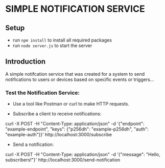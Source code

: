 # SIMPLE NOTIFICATION SERVICE

## Setup

- run ```npm install``` to install all required packages
- run ```node server.js``` to start the server


## Introduction
A simple notifcation service that was created for a system to send notifications to users or devices based on specific events or triggers...


### Test the Notification Service: 

- Use a tool like Postman or curl to make HTTP requests.

- Subscribe a client to receive notifications:

curl -X POST -H "Content-Type: application/json" -d '{"endpoint": "example-endpoint", "keys": {"p256dh": "example-p256dh", "auth": "example-auth"}}' http://localhost:3000/subscribe


- Send a notification:


curl -X POST -H "Content-Type: application/json" -d '{"message": "Hello, subscribers!"}' http://localhost:3000/send-notification
